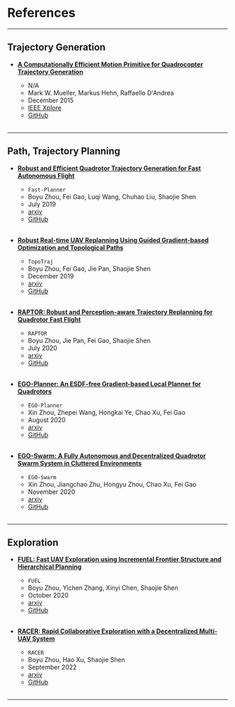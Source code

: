 # References

---

## Trajectory Generation

- **[A Computationally Efficient Motion Primitive for Quadrocopter Trajectory Generation](./trajectory_generation/10.1109.TRO.2015.2479878.pdf)**

  - N/A
  - Mark W. Mueller, Markus Hehn, Raffaello D'Andrea
  - December 2015
  - [IEEE Xplore](https://ieeexplore.ieee.org/document/7299672)
  - [GitHub](https://github.com/markwmuller/RapidQuadrocopterTrajectories)

  <br/>

---

## Path, Trajectory Planning

- **[Robust and Efficient Quadrotor Trajectory Generation for Fast Autonomous Flight](./path_trajectory_planning/1907.01531.pdf)**

  - `Fast-Planner`
  - Boyu Zhou, Fei Gao, Luqi Wang, Chuhao Liu, Shaojie Shen
  - July 2019
  - [arxiv](https://arxiv.org/abs/1907.01531)
  - [GitHub](https://github.com/HKUST-Aerial-Robotics/Fast-Planner)

  <br/>

- **[Robust Real-time UAV Replanning Using Guided Gradient-based Optimization and Topological Paths](./path_trajectory_planning/1912.12644.pdf)**

  - `TopoTraj`
  - Boyu Zhou, Fei Gao, Jie Pan, Shaojie Shen
  - December 2019
  - [arxiv](https://arxiv.org/abs/1912.12644)
  - [GitHub](https://github.com/HKUST-Aerial-Robotics/TopoTraj)

  <br/>

- **[RAPTOR: Robust and Perception-aware Trajectory Replanning for Quadrotor Fast Flight](./path_trajectory_planning/2007.03465.pdf)**

  - `RAPTOR`
  - Boyu Zhou, Jie Pan, Fei Gao, Shaojie Shen
  - July 2020
  - [arxiv](https://arxiv.org/abs/2007.03465)
  - [GitHub](https://github.com/HKUST-Aerial-Robotics/Fast-Planner)

  <br/>

- **[EGO-Planner: An ESDF-free Gradient-based Local Planner for Quadrotors](./path_trajectory_planning/2008.08835.pdf)**

  - `EGO-Planner`
  - Xin Zhou, Zhepei Wang, Hongkai Ye, Chao Xu, Fei Gao
  - August 2020
  - [arxiv](https://arxiv.org/abs/2008.08835)
  - [GitHub](https://github.com/ZJU-FAST-Lab/ego-planner)

  <br/>

- **[EGO-Swarm: A Fully Autonomous and Decentralized Quadrotor Swarm System in Cluttered Environments](./path_trajectory_planning/2011.04183.pdf)**

  - `EGO-Swarm`
  - Xin Zhou, Jiangchao Zhu, Hongyu Zhou, Chao Xu, Fei Gao
  - November 2020
  - [arxiv](https://arxiv.org/abs/2011.04183)
  - [GitHub](https://github.com/ZJU-FAST-Lab/ego-planner-swarm)

  <br/>

---

## Exploration

- **[FUEL: Fast UAV Exploration using Incremental Frontier Structure and Hierarchical Planning](./exploration/2010.11561.pdf)**

  - `FUEL`
  - Boyu Zhou, Yichen Zhang, Xinyi Chen, Shaojie Shen
  - October 2020
  - [arxiv](https://arxiv.org/abs/2010.11561)
  - [GitHub](https://github.com/HKUST-Aerial-Robotics/FUEL)

  <br/>

- **[RACER: Rapid Collaborative Exploration with a Decentralized Multi-UAV System](./exploration/2209.08533.pdf)**

  - `RACER`
  - Boyu Zhou, Hao Xu, Shaojie Shen
  - September 2022
  - [arxiv](https://arxiv.org/abs/2209.08533)
  - [GitHub](https://github.com/SYSU-STAR/RACER)

  <br/>

---
